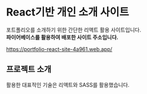 <h1> React기반 개인 소개 사이트</h1>
포트폴리오를 소개하기 위한 간단한 리액트 활용 사이트입니다.
<br/>
<b>파이어베이스를 활용하여 배포한 사이트 주소입니다.</b>

https://portfolio-react-site-4a961.web.app/

<h2> 프로젝트 소개</h2>

<p align="justify">
활용한 대표적인 기술은 리액트와 SASS를 활용했습니다.
</p>
